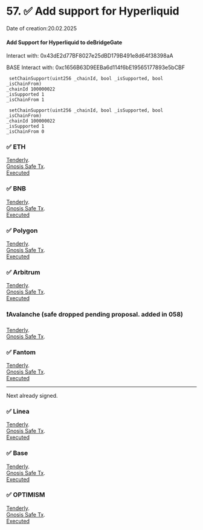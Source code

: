 # 57. ✅  Add support for Hyperliquid
Date of creation:20.02.2025

#### Add Support for Hyperliquid to deBridgeGate
Interact with: 0x43dE2d77BF8027e25dBD179B491e8d64f38398aA

BASE Interact with: 0xc1656B63D9EEBa6d114f6bE19565177893e5bCBF

```
 setChainSupport(uint256 _chainId, bool _isSupported, bool _isChainFrom) 
_chainId 100000022
_isSupported 1
_isChainFrom 1
```
```
 setChainSupport(uint256 _chainId, bool _isSupported, bool _isChainFrom) 
_chainId 100000022
_isSupported 1
_isChainFrom 0
```





### ✅ ETH 
[Tenderly](https://dashboard.tenderly.co/public/safe/safe-apps/simulator/e4701208-29cd-42d2-ae5c-8bc19714a098).   
[Gnosis Safe Tx](https://app.safe.global/transactions/tx?id=multisig_0x6bec1faF33183e1Bc316984202eCc09d46AC92D5_0xc5e6d4ce4c586579ec5ed7118847a39165bffc103a245ca191f15e5c49dccc32&safe=eth:0x6bec1faF33183e1Bc316984202eCc09d46AC92D5).   
[Executed](https://etherscan.io/tx/0x241c0e4c8377ab5d9b0767f358c187e96f10edfc4a3b00bc8c9be23c67ca6506)

### ✅ BNB
[Tenderly](https://dashboard.tenderly.co/public/safe/safe-apps/simulator/2600794b-781f-4ee5-bd34-c5e4f0411bd4).   
[Gnosis Safe Tx](https://app.safe.global/transactions/tx?id=multisig_0xA52842cD43fA8c4B6660E443194769531d45b265_0x102fd80d8976fd175698ef0818df91cc89d986ec18b9ddbe157bc418307da31d&safe=bnb:0xA52842cD43fA8c4B6660E443194769531d45b265).   
[Executed](https://bscscan.com/tx/0xaa0a97671d669049810e7465031c7e208cd0b085569e2b689f3eb7bf3f3ac8b7)

### ✅ Polygon
[Tenderly](https://dashboard.tenderly.co/public/safe/safe-apps/simulator/a59f59b2-90bd-43e7-9c29-665c154616e7).   
[Gnosis Safe Tx](https://app.safe.global/transactions/tx?id=multisig_0xA52842cD43fA8c4B6660E443194769531d45b265_0xb1934ebbd811704b392abf0658b01f7bc57e7b0dd13465e8567d306715a81335&safe=matic:0xA52842cD43fA8c4B6660E443194769531d45b265).   
[Executed](https://polygonscan.com/tx/0x2d4c77c358b379b73790fa9915d0b0d78b0f071e9d28b1fdfb25cb294b976438)

### ✅ Arbitrum
[Tenderly](https://dashboard.tenderly.co/public/safe/safe-apps/simulator/5e96bcf5-7508-46d2-92fc-b8697686878d).   
[Gnosis Safe Tx](https://app.safe.global/transactions/tx?id=multisig_0xA52842cD43fA8c4B6660E443194769531d45b265_0xa36b4b378dd409f85487ab862e1a74c5e042a2938056ac455fd3cfd26a4116d0&safe=arb1:0xA52842cD43fA8c4B6660E443194769531d45b265).   
[Executed](https://arbiscan.io/tx/0xc1124e8978b21269e76c784e479565ae38582ddab9f06234ec8e1b9d7151beed)

### ❗️Avalanche (safe dropped pending proposal. added in 058)
[Tenderly](https://dashboard.tenderly.co/public/safe/safe-apps/simulator/51f329fd-d9f2-447c-b341-fc7018a5e711).   
[Gnosis Safe Tx](https://app.safe.global/transactions/tx?id=multisig_0x8AC842e8f3be6BF67ccfdC87CE3F98D635008Ef0_0x47b2e46586700ee20432a0e851c434563a911444491b5397f7548b16ea549b94&safe=avax:0x8AC842e8f3be6BF67ccfdC87CE3F98D635008Ef0).   


### ✅ Fantom
[Tenderly](https://dashboard.tenderly.co/FantomSafe/safe/simulator/27487ffe-d9d2-4395-9648-da3c5b4e40f2).   
[Gnosis Safe Tx](https://safe.fantom.network/transactions/tx?id=multisig_0xA52842cD43fA8c4B6660E443194769531d45b265_0x867fd44d74bd9eb0fda813f2f11c3a210bf693f0d752b1e2b6a07c5479be7595&safe=ftm:0xA52842cD43fA8c4B6660E443194769531d45b265).   
[Executed](https://ftmscan.com/tx/0xd9111e2b80af68c331ed1cd8616f7be60dd999930380502a80740c72fdf7f1c4/internal-transactions)

------------------------------
Next already signed.   

### ✅ Linea
[Tenderly](https://dashboard.tenderly.co/public/safe/safe-apps/simulator/819408f3-9d80-489f-ae74-727958edfa7a).   
[Gnosis Safe Tx](https://app.safe.global/transactions/tx?id=multisig_0xA52842cD43fA8c4B6660E443194769531d45b265_0x3a25aaaf1975761af7d37fb360294bce0f4584df20bcef6a832dd27f5d6703d6&safe=linea:0xA52842cD43fA8c4B6660E443194769531d45b265).   
[Executed](https://lineascan.build/tx/0x486c09fdc6bc5b1396cee877d7b187dd74fba407e3aaba3476743ff9a77bbfd4)

### ✅ Base
[Tenderly](https://dashboard.tenderly.co/public/safe/safe-apps/simulator/96f47bff-6736-4612-ba01-8679afb9bd19).   
[Gnosis Safe Tx](https://app.safe.global/transactions/tx?id=multisig_0xF0A9d50F912D64D1105b276526e21881bF48A29e_0xe8753aa394341dffc37a99abe26456f2dc690a13c99c68f656713423ec8114ae&safe=base:0xF0A9d50F912D64D1105b276526e21881bF48A29e).   
[Executed](https://basescan.org/tx/0x621aec978b26c7cef642cf847ddd3170ad0d9657bc3e5f77ecc55edf11a15f7f)

### ✅ OPTIMISM
[Tenderly](https://dashboard.tenderly.co/public/safe/safe-apps/simulator/2e2ff710-ed4d-476c-b7b7-140ad41fab16).   
[Gnosis Safe Tx](https://app.safe.global/transactions/tx?id=multisig_0xA52842cD43fA8c4B6660E443194769531d45b265_0x13908dda2abf93905bc48737cc8d2f96b4d7a621823a6c5f60caed830ff27953&safe=oeth:0xA52842cD43fA8c4B6660E443194769531d45b265).   
[Executed](https://optimistic.etherscan.io/tx/0x535837b8a63fb8468242553e7865610f89ca3ac045cc78d94013c8b93a265b4f)
